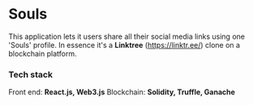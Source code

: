 # Souls
This application lets it users share all their social media links using one 'Souls' profile.
In essence it's a **Linktree** (https://linktr.ee/) clone on a blockchain platform.

### Tech stack
Front end: **React.js, Web3.js**
Blockchain: **Solidity, Truffle, Ganache**
